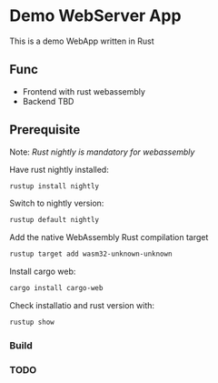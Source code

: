 # Demo WebServer App

This is a demo WebApp written in Rust

## Func

- Frontend with rust webassembly
- Backend TBD

## Prerequisite

Note: _Rust nightly is mandatory for webassembly_

Have rust nightly installed:

```sh
rustup install nightly
```

Switch to nightly version:

```sh
rustup default nightly
```

Add the native WebAssembly Rust compilation target

```sh
rustup target add wasm32-unknown-unknown
```

Install cargo web:

```sh
cargo install cargo-web
```

Check installatio and rust version with:

```sh
rustup show
```

### Build


### TODO
